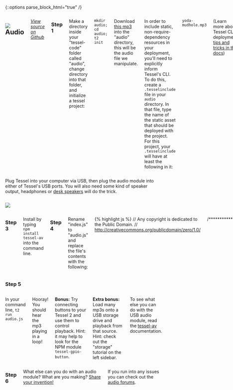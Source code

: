 {::options parse_block_html="true" /}

<div class="row">
<div class="large-12 columns">

## <img class="constrain-sm" src="https://s3.amazonaws.com/technicalmachine-assets/technical-io/modules/usb.png"> Audio

[<i class="fa fa-github">View source on Github</i>](https://github.com/tessel/tessel-av)

### Step 1

Make a directory inside your "tessel-code" folder called "audio", change directory into that folder, and initialize a tessel project:

`mkdir audio; cd audio; t2 init`

Download [this mp3](https://dl.dropboxusercontent.com/u/3531958/yoda-mudhole.mp3) into the "audio" directory, this will be the audio file we manipulate.

In order to include static, non-require-dependency resources in your deployment, you'll need to explicitly inform Tessel's CLI. To do this, create a `.tesselinclude` file in your `audio` directory. In that file, type the name of the static asset that should be deployed with the project. For this project, your `.tesselinclude` will have at least the following in it:

`yoda-mudhole.mp3`

(Learn more about Tessel CLI deployment [tips and tricks in the docs](https://tessel.io/docs/cli#usage))

### Step 2
</div>
</div>

<div class="row">
<div class="large-6 columns">

Plug Tessel into your computer via USB, then plug the audio module into either of Tessel's USB ports. You will also need some kind of speaker output, headphones or [desk speakers](http://www.amazon.com/AmazonBasics-Powered-Computer-Speakers-A100/dp/B00GHY5F3K/) will do the trick.

</div>
<div class="large-6 columns">

![](http://i.imgur.com/zbRKAVx.jpg)

</div>
</div>

<div class="row">
<div class="large-12 columns">

### Step 3

Install by typing `npm install tessel-av` into the command line.

### Step 4

Rename "index.js" to "audio.js" and replace the file's contents with the following:

{% highlight js %}
// Any copyright is dedicated to the Public Domain.
// http://creativecommons.org/publicdomain/zero/1.0/

/*********************************************
- Play audio from an amusing scene between Luke Skywalker, R2-D2 and Yoda
- When the audio reaches the end, play it again from the beginning.
*********************************************/

var path = require('path');
var av = require('tessel-av');
var mp3 = path.join(__dirname, 'yoda-mudhole.mp3');
var sound = new av.Speaker(mp3);

sound.play();

sound.on('end', function(seconds) {
  sound.play();
});


{% endhighlight %}

Save the file.

</div>
</div>

<div class="row">
<div class="large-12 columns">

### Step 5

</div>
</div>

<div class="row">
<div class="large-12 columns">

In your command line, `t2 run audio.js`

Hooray! You should hear the mp3 playing in a loop!

**Bonus:** Try connecting buttons to your Tessel 2 and use them to control playback. Hint: it may help to look for the NPM module `tessel-gpio-button`.

**Extra bonus:** Load many mp3s onto a USB storage drive and playback from that source. Hint: check out the "storage" tutorial on the left sidebar.

To see what else you can do with the USB audio module, read the [tessel-av](https://github.com/tessel/tessel-av) documentation.

</div>
</div>

<div class="row">
<div class="large-12 columns">

### Step 6

What else can you do with an audio module? What are you making? [Share your invention!](//tessel.io/projects)

If you run into any issues you can check out the [audio forums](https://forums.tessel.io/c/modules/audio).

</div>
</div>
